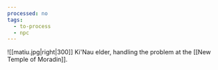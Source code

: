 ```yaml
---
processed: no
tags:
  - to-process
  - npc
---
```

![[matiu.jpg|right|300]] 
Ki'Nau elder, handling the problem at the [[New Temple of Moradin]].
